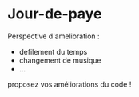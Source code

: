 # Jour-de-paye

Perspective d'amelioration : 
- defilement du temps
- changement de musique
- ...

proposez vos améliorations du code !
